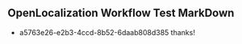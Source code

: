 ## OpenLocalization Workflow Test MarkDown
* a5763e26-e2b3-4ccd-8b52-6daab808d385 thanks!

<!--HONumber=Jul16_HO4-->


